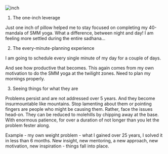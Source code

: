 <!-- title: An inch of difference -->

![inch](https://i.pinimg.com/originals/8b/10/8d/8b108dff186188ddea920b46120852ee.jpg)

1. The one-inch leverage

 
Just one inch of pillow helped me to stay focused on completing my 40-mandala of SMM yoga. What a difference, between night and day! I am feeling more settled during the entire sadhana...

 
2. The every-minute-planning experience

  

I am going to schedule every single minute of my day for a couple of days.

And see how productive that becomes. This again comes from my own motivation to do the SMM yoga at the twilight zones. Need to plan my mornings properly.  

  

3. Seeing things for what they are

  

Problems persist and are not addressed over 5 years. And they become insurmountable like mountains. Stop lamenting about them or pointing fingers are people who might be causing them. Rather, face the issues head-on. They can be reduced to molehills by chipping away at the base. With enormous patience, for over a duration of not longer than you let the problem fester along.

Example - my own weight problem - what I gained over 25 years, I solved it in less than 6 months. New insight, new mentoring, a new approach, new motivation, new inspiration - things fall into place.
